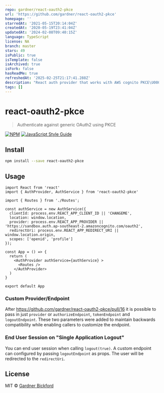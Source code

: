 ```yaml
---
repo: gardner/react-oauth2-pkce
url: 'https://github.com/gardner/react-oauth2-pkce'
homepage: ''
starredAt: '2021-05-15T20:14:04Z'
createdAt: '2020-05-19T23:41:04Z'
updatedAt: '2024-02-08T09:40:15Z'
language: TypeScript
license: NA
branch: master
stars: 49
isPublic: true
isTemplate: false
isArchived: true
isFork: false
hasReadMe: true
refreshedAt: '2025-02-25T21:17:41.288Z'
description: "React auth provider that works with AWS cognito PKCE\U0001F6E1️\U0001F512"
tags: []
---
```


# react-oauth2-pkce

> Authenticate against generic OAuth2 using PKCE

[![NPM](https://img.shields.io/npm/v/react-oauth2-pkce.svg)](https://www.npmjs.com/package/react-oauth2-pkce) [![JavaScript Style Guide](https://img.shields.io/badge/code_style-standard-brightgreen.svg)](https://standardjs.com)

## Install

```bash
npm install --save react-oauth2-pkce
```

## Usage

```tsx
import React from 'react'
import { AuthProvider, AuthService } from 'react-oauth2-pkce'

import { Routes } from './Routes';

const authService = new AuthService({
  clientId: process.env.REACT_APP_CLIENT_ID || 'CHANGEME',
  location: window.location,
  provider: process.env.REACT_APP_PROVIDER || 'https://sandbox.auth.ap-southeast-2.amazoncognito.com/oauth2',
  redirectUri: process.env.REACT_APP_REDIRECT_URI || window.location.origin,
  scopes: ['openid', 'profile']
});

const App = () => {
  return (
    <AuthProvider authService={authService} >
      <Routes />
    </AuthProvider>
  )
}

export default App
```

### Custom Provider/Endpoint

After https://github.com/gardner/react-oauth2-pkce/pull/16 it is possible to pass in just `provider` or `authorizeEndpoint`, `tokenEndpoint` and `logoutEndpoint`. These two parameters were added to maintain backwards compatibility while enabling callers to customize the endpoint.

### End User Session on "Single Application Logout"
You can end user session when calling `logout(true)`. A custom endpoint can configured by passing `logoutEndpoint` as props. The user will be redirected to the `redirectUri`.

## License

MIT © [Gardner Bickford](https://github.com/gardner)
